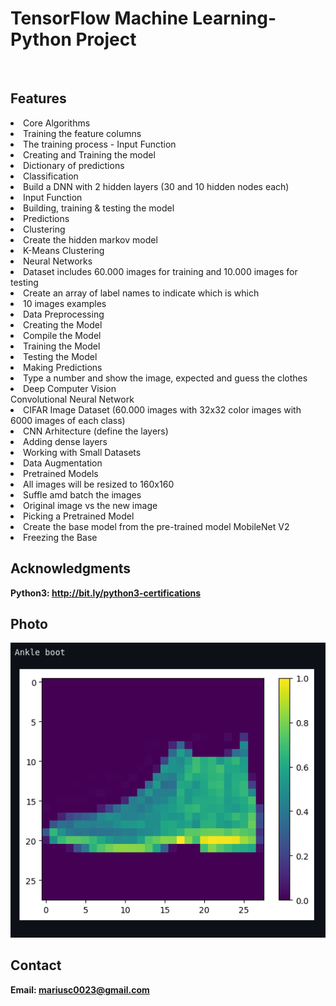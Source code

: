<h1> TensorFlow Machine Learning- Python Project</h1>
<br>
<h2>Features</h2>
<li>Core Algorithms</li>
<li>Training the feature columns</li>
<li>The training process - Input Function</li>
<li>Creating and Training the model</li>
<li>Dictionary of predictions</li>
<li>Classification</li>
<li>Build a DNN with 2 hidden layers (30 and 10 hidden nodes each)</li>
<li>Input Function</li>
<li>Building, training & testing the model</li>
<li>Predictions</li>
<li>Clustering</li>
<li>Create the hidden markov model</li>
<li>K-Means Clustering </li>
<li>Neural Networks</li>
<li>Dataset includes 60.000 images for training and 10.000 images for testing</li>
<li>Create an array of label names to indicate which is which</li>
<li>10 images examples </li>
<li>Data Preprocessing</li>
<li>Creating the Model</li>
<li>Compile the Model</li>
<li>Training the Model</li>
<li>Testing the Model</li>
<li>Making Predictions</li>
<li>Type a number and show the image, expected and guess the clothes</li>
<li>Deep Computer Vision</li
<li>Convolutional Neural Network</li>
<li>CIFAR Image Dataset (60.000 images with 32x32 color images with 6000 images of each class)</li>
<li>CNN Arhitecture (define the layers)</li>
<li>Adding dense layers</li>
<li>Working with Small Datasets</li>
<li>Data Augmentation</li>
<li>Pretrained Models</li>
<li>All images will be resized to 160x160</li>
<li>Suffle amd batch the images</li>
<li>Original image vs the new image</li>
<li>Picking a Pretrained Model</li>
<li>Create the base model from the pre-trained model MobileNet V2</li>
<li>Freezing the Base</li>

<h2>Acknowledgments</h2>

<b> Python3: http://bit.ly/python3-certifications <b>
<br>


<h2>Photo</h2>
<img src="image.png">
<br>


<h2>Contact</h2>

<b> Email: mariusc0023@gmail.com </b>
